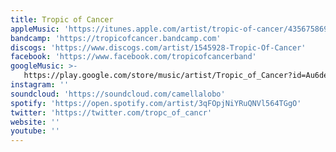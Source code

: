 ```yaml
---
title: Tropic of Cancer
appleMusic: 'https://itunes.apple.com/artist/tropic-of-cancer/435675869'
bandcamp: 'https://tropicofcancer.bandcamp.com'
discogs: 'https://www.discogs.com/artist/1545928-Tropic-Of-Cancer'
facebook: 'https://www.facebook.com/tropicofcancerband'
googleMusic: >-
   https://play.google.com/store/music/artist/Tropic_of_Cancer?id=Au6deqykg42ny44wusmqfqmlrii
instagram: ''
soundcloud: 'https://soundcloud.com/camellalobo'
spotify: 'https://open.spotify.com/artist/3qFOpjNiYRuQNVl564TGgO'
twitter: 'https://twitter.com/tropc_of_cancr'
website: ''
youtube: ''
---
```

